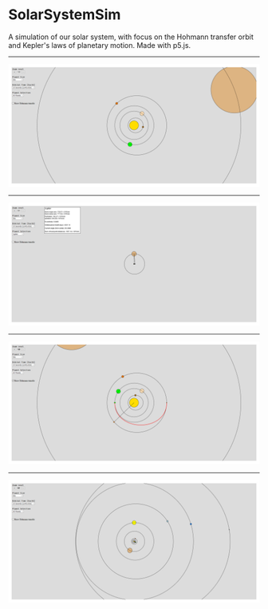 # SolarSystemSim
A simulation of our solar system, with focus on the Hohmann transfer orbit and Kepler's laws of planetary motion. Made with p5.js.

---

![](./images/1.png)

---

![](./images/2.png)

---

![](./images/3.png)

---

![](./images/4.png)
